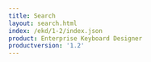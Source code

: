 ```yaml
---
title: Search
layout: search.html
index: /ekd/1-2/index.json
product: Enterprise Keyboard Designer
productversion: '1.2'
---
```




